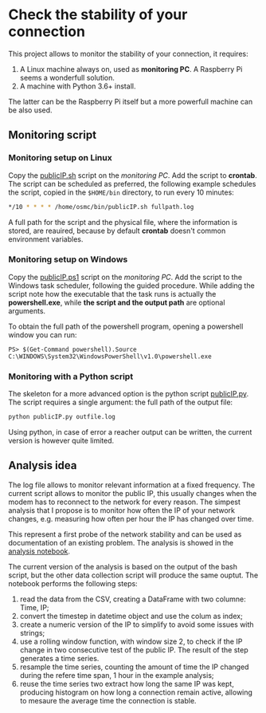 # Check the stability of your connection

This project allows to monitor the stability of your connection, it requires:

1. A Linux machine always on, used as **monitoring PC**. A Raspberry Pi seems a wonderfull solution.
1. A machine with Python 3.6+ install.

The latter can be the Raspberry Pi itself but a more powerfull machine can be also used.

## Monitoring script

### Monitoring setup on Linux

Copy the [publicIP.sh](publicIP.sh) script on the *monitoring PC*.
Add the script to **crontab**. The script can be scheduled as preferred, the following
example schedules the script, copied in the `$HOME/bin` directory, to run every 10 minutes:

```sh
*/10 * * * * /home/osmc/bin/publicIP.sh fullpath.log
```

A full path for the script and the physical file, where the information is stored,
are reauired, because by default **crontab** doesn't common environment
variables.

### Monitoring setup on Windows

Copy the [publicIP.ps1](publicIP.ps1) script on the *monitoring PC*.
Add the script to the Windows task scheduler, following the guided
procedure.
While adding the script note how the executable that the task runs
is actually the **powershell.exe**, while **the script and the output path**
are optional arguments.

To obtain the full path of the powershell program, opening a powershell
window you can run:

```PS
PS> $(Get-Command powershell).Source
C:\WINDOWS\System32\WindowsPowerShell\v1.0\powershell.exe
```

### Monitoring with a Python script

The skeleton for a more advanced option is the python script
[publicIP.py](publicIP.py). The script requires a single argument:
the full path of the output file:

```python
python publicIP.py outfile.log
```

Using python, in case of error a reacher output can be written, the current
version is however quite limited.

## Analysis idea

The log file allows to monitor relevant information at a fixed frequency. The current
script allows to monitor the public IP, this usually changes when the modem has to reconnect
to the network for every reason. The simpest analysis that I propose is to monitor how
often the IP of your network changes, e.g. measuring how often per hour the IP has changed over
time.

This represent a first probe of the network stability and can be used as documentation
of an existing problem. The analysis is showed in the [analysis notebook](analysis.ipynb).

The current version of the analysis is based on the output of the bash script, but the
other data collection script will produce the same ouptut. The notebook performs the following
steps:

1. read the data from the CSV, creating a DataFrame with two columne: Time, IP;
1. convert the timestep in datetime object and use the colum as index;
1. create a numeric version of the IP to simplify to avoid some issues with strings;
1. use a rolling window function, with window size 2, to check if the IP
change in two consecutive test of the public IP. The result of the step
generates a time series.
1. resample the time series, counting the amount of time the IP changed
during the refere time span, 1 hour in the example analysis;
1. reuse the time series two extract how long the same IP was kept, producing
histogram on how long a connection remain active, allowing to mesaure the
average time the connection is stable.
